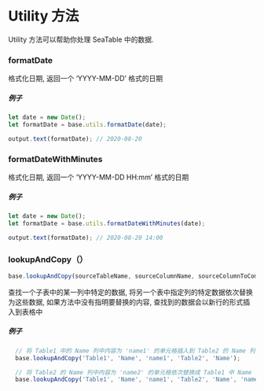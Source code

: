 # Utility 方法

Utility 方法可以帮助你处理 SeaTable 中的数据.

### formatDate

格式化日期, 返回一个 ‘YYYY-MM-DD’ 格式的日期

##### 例子

```javascript
let date = new Date();
let formatDate = base.utils.formatDate(date);

output.text(formatDate); // 2020-08-20
```

### formatDateWithMinutes

格式化日期, 返回一个 ‘YYYY-MM-DD HH:mm’ 格式的日期

##### 例子

```javascript
let date = new Date();
let formatDate = base.utils.formatDateWithMinutes(date);

output.text(formatDate); // 2020-08-20 14:00
```

### lookupAndCopy（）

```javascript
base.lookupAndCopy(sourceTableName, sourceColumnName, sourceColumnToCompare, targetTable, targetColumn, targetColumnToCompare = null);
```

查找一个子表中的某一列中特定的数据, 将另一个表中指定列的特定数据依次替换为这些数据, 如果方法中没有指明要替换的内容, 查找到的数据会以新行的形式插入到表格中

##### 例子

```javascript
  // 将 Table1 中的 Name 列中内容为 'name1' 的单元格插入到 Table2 的 Name 列.
  base.lookupAndCopy('Table1', 'Name', 'name1', 'Table2', 'Name');

  // 将 Table2 的 Name 列中内容为 'name2' 的单元格依次替换成 Table1 中 Name 列内容为 'name1'的单元格.
  base.lookupAndCopy('Table1', 'Name', 'name1', 'Table2', 'Name', 'name2');
```
